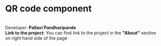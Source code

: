 # QR code component
<br>
Developer: <b>Pallavi Pandharipande</b>
<br>
<b>Link to the project</b>: You can find link to the project in the <b>"About"</b> section on right hand side of the page

